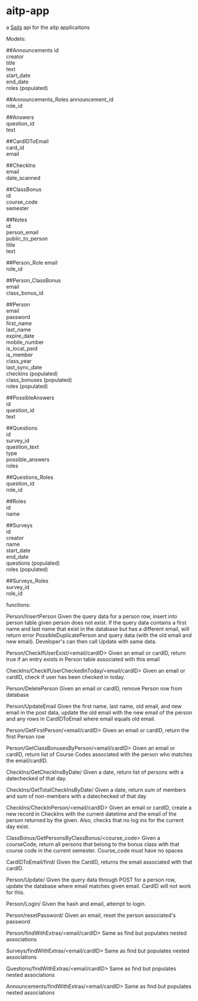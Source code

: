 # aitp-app

a [Sails](http://sailsjs.org) api for the aitp applicaitons

Models:

##Announcements
id  
creator  
title  
text  
start_date  
end_date  
roles (populated)  
  
##Announcements_Roles
announcement_id  
role_id  
  
##Answers  
question_id  
text  
  
##CardIDToEmail  
card_id  
email  
  
##CheckIns  
email  
date_scanned  
  
##ClassBonus  
id  
course_code  
semester  
  
##Notes  
id  
person_email  
public_to_person  
title  
text  
  
##Person_Role 
email  
role_id  

##Person_ClassBonus  
email  
class_bonus_id  

##Person  
email  
password  
first_name  
last_name  
expire_date  
mobile_number  
is_local_paid  
is_member  
class_year  
last_sync_date  
checkins (populated)  
class_bonuses (populated)  
roles (populated)  

##PossibleAnswers  
id  
question_id  
text  

##Questions  
id  
survey_id  
question_text  
type  
possible_answers  
roles  
  
##Questions_Roles  
question_id  
role_id  
  
##Roles  
id  
name  
  
##Surveys  
id  
creator  
name  
start_date  
end_date  
questions (populated)  
roles (populated)  
  
##Surveys_Roles  
survey_id  
role_id  
  
functions:

Person/InsertPerson
Given the query data for a person row, insert into person table given person does not exist.  If the query data contains a first name and last name that exist in the database but has a different email, will return error PossibleDuplicatePerson and query data (with the old email and new email).  Developer's can then call Update with same data.

Person/CheckIfUserExist/<email/cardID>
Given an email or cardID, return true if an entry exists in Person table associated with this email

CheckIns/CheckIfUserCheckedInToday/<email/cardID>
Given an email or cardID, check if user has been checked in today.

Person/DeletePerson
Given an email or cardID, remove Person row from database

Person/UpdateEmail
Given the first name, last name, old email, and new email in the post data, update the old email with the new email of the person and any rows in CardIDToEmail where email equals old email.

Person/GetFirstPerson/<email/cardID>
Given an email or cardID, return the first Person row

Person/GetClassBonusesByPerson/<email/cardID>
Given an email or cardID, return list of Course Codes associated with the person who matches the email/cardID.

CheckIns/GetCheckInsByDate/<mm-dd-yyyy>
Given a date, return list of persons with a datechecked of that day.

CheckIns/GetTotalCheckInsByDate/<mm-dd-yyyy>
Given a date, return sum of members and sum of non-members with a datechecked of that day

CheckIns/CheckInPerson/<email/cardID>
Given an email or cardID, create a new record in CheckIns with the current datetime and the email of the person returned by the given.  Also, checks that no log ins for the current day exist.

ClassBonus/GetPersonsByClassBonus/<course_code>
Given a courseCode, return all persons that belong to the bonus class with that course code in the current semester.  Course_code must have no spaces

CardIDToEmail/find/<CardID>
Given the CardID, returns the email associated with that cardID.

Person/Update/
Given the query data through POST for a person row, update the database where email matches given email.  CardID will not work for this.

Person/Login/
Given the hash and email, attempt to login.
 
Person/resetPassword/
Given an email, reset the person associated's password

Person/findWithExtras/<email/cardID>
Same as find but populates nested associations

Surveys/findWithExtras/<email/cardID>
Same as find but populates nested associations

Questions/findWithExtras/<email/cardID>
Same as find but populates nested associations

Announcements/findWithExtras/<email/cardID>
Same as find but populates nested associations
